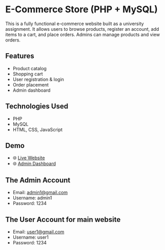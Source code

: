 # E-Commerce Store (PHP + MySQL)

This is a fully functional e-commerce website built as a university assignment. It allows users to browse products, register an account, add items to a cart, and place orders. Admins can manage products and view orders.

## Features
- Product catalog
- Shopping cart
- User registration & login
- Order placement
- Admin dashboard 

## Technologies Used
- PHP
- MySQL
- HTML, CSS, JavaScript

## Demo
- 🌐 [Live Website](letsgear.infinityfreeapp.com)
- 🌐 [Admin Dashboard](letsgear.infinityfreeapp.com/admin-panel)

## The Admin Account
- Email: admin1@gmail.com
- Username: admin1
- Password: 1234

## The User Account for main website
- Email: user1@gmail.com
- Username: user1
- Password: 1234
